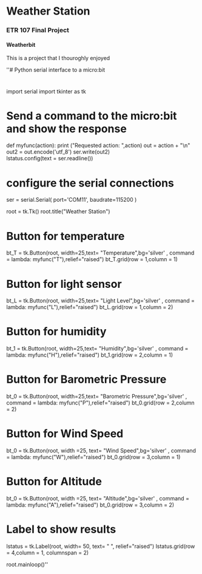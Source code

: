 # Weather Station
### ETR 107 Final Project
#### Weatherbit
This is a project that I thouroghly enjoyed

''# Python serial interface to a micro:bit
#
import serial
import tkinter as tk

# Send a command to the micro:bit and show the response
def myfunc(action):
   print ("Requested action: ",action)
   out = action + "\n"
   out2 = out.encode('utf_8')
   ser.write(out2)   
   lstatus.config(text = ser.readline())

# configure the serial connections
ser = serial.Serial(
    port='COM11',
    baudrate=115200
)

root = tk.Tk()
root.title("Weather Station")

# Button for temperature 
bt_T = tk.Button(root, width=25,text= "Temperature",bg='silver' ,
  command = lambda: myfunc("T"),relief="raised")
bt_T.grid(row = 1,column = 1)

# Button for light sensor 
bt_L = tk.Button(root, width=25,text= "Light Level",bg='silver' ,
  command = lambda: myfunc("L"),relief="raised")
bt_L.grid(row = 1,column = 2)

# Button for humidity
bt_1 = tk.Button(root, width=25,text= "Humidity",bg='silver' ,
  command = lambda: myfunc("H"),relief="raised")
bt_1.grid(row = 2,column = 1)

# Button for Barometric Pressure
bt_0 = tk.Button(root, width=25,text= "Barometric Pressure",bg='silver' ,
  command = lambda: myfunc("P"),relief="raised")
bt_0.grid(row = 2,column = 2)

# Button for Wind Speed
bt_0 = tk.Button(root, width =25, text= "Wind Speed",bg='silver' ,
   command = lambda: myfunc("W"),relief="raised")
bt_0.grid(row = 3,column = 1)

# Button for Altitude
bt_0 = tk.Button(root, width =25, text= "Altitude",bg='silver' ,
   command = lambda: myfunc("A"),relief="raised")
bt_0.grid(row = 3,column = 2)


# Label to show results
lstatus = tk.Label(root, width= 50, text= "                 ", relief="raised")
lstatus.grid(row = 4,column = 1,  columnspan = 2)

root.mainloop()''
